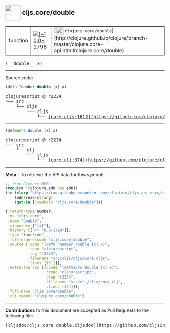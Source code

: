## <img width="48px" valign="middle" src="http://i.imgur.com/Hi20huC.png"> cljs.core/double

 <table border="1">
<tr>

<td>function</td>
<td><a href="https://github.com/cljsinfo/cljs-api-docs/tree/0.0-1798"><img valign="middle" alt="[+] 0.0-1798" src="https://img.shields.io/badge/+-0.0--1798-lightgrey.svg"></a> </td>
<td>
[<img height="24px" valign="middle" src="http://i.imgur.com/1GjPKvB.png"> <samp>clojure.core/double</samp>](http://clojure.github.io/clojure/branch-master/clojure.core-api.html#clojure.core/double)
</td>
</tr>
</table>

 <samp>
(__double__ x)<br>
</samp>

---





Source code:

```clj
(defn ^number double [x] x)
```

 <pre>
clojurescript @ r2234
└── src
    └── cljs
        └── cljs
            └── <ins>[core.cljs:1612](https://github.com/clojure/clojurescript/blob/r2234/src/cljs/cljs/core.cljs#L1612)</ins>
</pre>


---

```clj
(defmacro double [x] x)
```

 <pre>
clojurescript @ r2234
└── src
    └── clj
        └── cljs
            └── <ins>[core.clj:374](https://github.com/clojure/clojurescript/blob/r2234/src/clj/cljs/core.clj#L374)</ins>
</pre>

---

__Meta__ - To retrieve the API data for this symbol:

```clj
;; from Clojure REPL
(require '[clojure.edn :as edn])
(-> (slurp "https://raw.githubusercontent.com/cljsinfo/cljs-api-docs/catalog/cljs-api.edn")
    (edn/read-string)
    (get-in [:symbols "cljs.core/double"]))
```

```clj
{:return-type number,
 :ns "cljs.core",
 :name "double",
 :signature ["[x]"],
 :history [["+" "0.0-1798"]],
 :type "function",
 :full-name-encode "cljs.core_double",
 :source {:code "(defn ^number double [x] x)",
          :repo "clojurescript",
          :tag "r2234",
          :filename "src/cljs/cljs/core.cljs",
          :lines [1612]},
 :extra-sources ({:code "(defmacro double [x] x)",
                  :repo "clojurescript",
                  :tag "r2234",
                  :filename "src/clj/cljs/core.clj",
                  :lines [374]}),
 :full-name "cljs.core/double",
 :clj-symbol "clojure.core/double"}

```

---

__Contributions__ to this document are accepted as Pull Requests to the following file:

 <pre>
[cljsdoc/cljs.core_double.cljsdoc](https://github.com/cljsinfo/cljs-api-docs/blob/master/cljsdoc/cljs.core_double.cljsdoc)
</pre>


